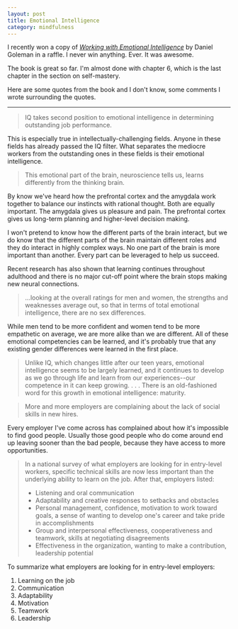 ```yaml
---
layout: post
title: Emotional Intelligence
category: mindfulness
---
```


I recently won a copy of [<i class="fa fa-book"></i> *Working with Emotional Intelligence*](http://www.amazon.com/Working-Emotional-Intelligence-Daniel-Goleman-ebook/dp/B000JMKTN2/ref=tmm_kin_swatch_0?_encoding=UTF8&sr=8-1&qid=1427167026) by Daniel Goleman in a raffle. I never win anything. Ever. It was awesome.

The book is great so far. I'm almost done with chapter 6, which is the last chapter in the section on self-mastery. 

Here are some quotes from the book and I don't know, some comments I wrote surrounding the quotes.

---

><i class="fa fa-quote-left"></i> IQ takes second position to emotional intelligence in determining outstanding job performance. <i class="fa fa-quote-right"></i>

This is especially true in intellectually-challenging fields. Anyone in these fields has already passed the IQ filter. What separates the mediocre workers from the outstanding ones in these fields is their emotional intelligence.

><i class="fa fa-quote-left"></i> This emotional part of the brain, neuroscience tells us, learns differently from the thinking brain. <i class="fa fa-quote-right"></i>

By know we've heard how the prefrontal cortex and the amygdala work together to balance our instincts with rational thought. Both are equally important. The amygdala gives us pleasure and pain. The prefrontal cortex gives us long-term planning and higher-level decision making.

I won't pretend to know how the different parts of the brain interact, but we do know that the different parts of the brain maintain different roles and they do interact in highly complex ways. No one part of the brain is more important than another. Every part can be leveraged to help us succeed.

Recent research has also shown that learning continues throughout adulthood and there is no major cut-off point where the brain stops making new neural connections. 

><i class="fa fa-quote-left"></i> ...looking at the overall ratings for men and women, the strengths and weaknesses average out, so that in terms of total emotional intelligence, there are no sex differences. <i class="fa fa-quote-right"></i>

While men tend to be more confident and women tend to be more empathetic on average, we are more alike than we are different. All of these emotional competencies can be learned, and it's probably true that any existing gender differences were learned in the first place.

><i class="fa fa-quote-left"></i> Unlike IQ, which changes little after our teen years, emotional intelligence seems to be largely learned, and it continues to develop as we go through life and learn from our experiences--our competence in it can keep growing. . . . There is an old-fashioned word for this growth in emotional intelligence: maturity. <i class="fa fa-quote-right"></i>

><i class="fa fa-quote-left"></i> More and more employers are complaining about the lack of social skills in new hires. <i class="fa fa-quote-right"></i>

Every employer I've come across has complained about how it's impossible to find good people. Usually those good people who do come around end up leaving sooner than the bad people, because they have access to more opportunities.

><i class="fa fa-quote-left"></i> In a national survey of what employers are looking for in entry-level workers, specific technical skills are now less important than the underlying ability to learn on the job. After that, employers listed:
>
>- Listening and oral communication
>- Adaptability and creative responses to setbacks and obstacles
>- Personal management, confidence, motivation to work toward goals, a sense of wanting to develop one's career and take pride in accomplishments
>- Group and interpersonal effectiveness, cooperativeness and teamwork, skills at negotiating disagreements
>- Effectiveness in the organization, wanting to make a contribution, leadership potential <i class="fa fa-quote-right"></i>

To summarize what employers are looking for in entry-level employers:

1. Learning on the job
2. Communication
3. Adaptability
4. Motivation
5. Teamwork
6. Leadership